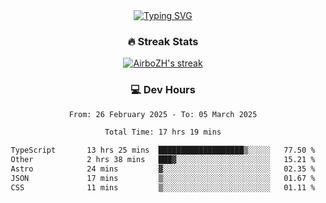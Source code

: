 
<div align="center">
  <a href="https://git.io/typing-svg"><img src="https://readme-typing-svg.demolab.com?font=Fira+Code&size=30&pause=1000&color=33F7F5&center=true&vCenter=true&width=435&lines=Hi+there+%F0%9F%91%8B+I+am+AirboZH+;Welcome+to+my+Github" alt="Typing SVG" /></a>

<h3>🔥 Streak Stats</h3>

<!-- GitHub Readme Streak Stats - https://github.com/DenverCoder1/github-readme-streak-stats -->
<p>
  <a href="https://github.com/DenverCoder1/github-readme-streak-stats">
    <img title="🔥 Get streak stats for your profile at git.io/streak-stats" alt="AirboZH's streak" src="https://streak-stats.demolab.com/?user=AirboZH&theme=monokai-metallian&hide_border=true"/>
  </a>
</p>

<h3>💻 Dev Hours</h3>
<!--START_SECTION:waka-->

```txt
From: 26 February 2025 - To: 05 March 2025

Total Time: 17 hrs 19 mins

TypeScript       13 hrs 25 mins  ███████████████████▒░░░░░   77.50 %
Other            2 hrs 38 mins   ███▓░░░░░░░░░░░░░░░░░░░░░   15.21 %
Astro            24 mins         ▓░░░░░░░░░░░░░░░░░░░░░░░░   02.35 %
JSON             17 mins         ▒░░░░░░░░░░░░░░░░░░░░░░░░   01.67 %
CSS              11 mins         ▒░░░░░░░░░░░░░░░░░░░░░░░░   01.11 %
```

<!--END_SECTION:waka-->
</div>  
